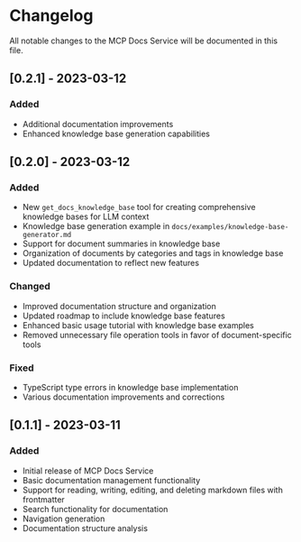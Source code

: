 # Changelog

All notable changes to the MCP Docs Service will be documented in this file.

## [0.2.1] - 2023-03-12

### Added

- Additional documentation improvements
- Enhanced knowledge base generation capabilities

## [0.2.0] - 2023-03-12

### Added

- New `get_docs_knowledge_base` tool for creating comprehensive knowledge bases for LLM context
- Knowledge base generation example in `docs/examples/knowledge-base-generator.md`
- Support for document summaries in knowledge base
- Organization of documents by categories and tags in knowledge base
- Updated documentation to reflect new features

### Changed

- Improved documentation structure and organization
- Updated roadmap to include knowledge base features
- Enhanced basic usage tutorial with knowledge base examples
- Removed unnecessary file operation tools in favor of document-specific tools

### Fixed

- TypeScript type errors in knowledge base implementation
- Various documentation improvements and corrections

## [0.1.1] - 2023-03-11

### Added

- Initial release of MCP Docs Service
- Basic documentation management functionality
- Support for reading, writing, editing, and deleting markdown files with frontmatter
- Search functionality for documentation
- Navigation generation
- Documentation structure analysis
